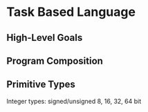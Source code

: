# Task Based Language

## High-Level Goals

## Program Composition

## Primitive Types

Integer types: signed/unsigned 8, 16, 32, 64 bit